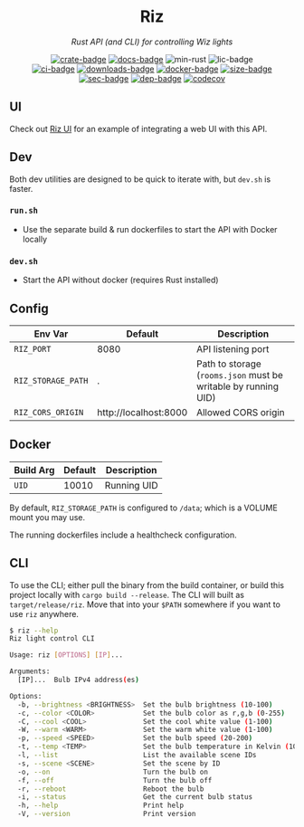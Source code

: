 <div align="center">
<h1>Riz</h1>
<p><i>Rust API (and CLI) for controlling Wiz lights</i></p>

[![crate-badge]][crate] [![docs-badge]][docs] ![min-rust] ![lic-badge]
<br />
[![ci-badge]][ci] [![downloads-badge]][crate] [![docker-badge]][docker] [![size-badge]][docker]
<br />
[![sec-badge]][sec] [![dep-badge]][dep] [![codecov][cov-badge]][cov]

</div>

## UI

Check out [Riz UI](https://github.com/a-tal/riz-ui) for an example of integrating a web UI with this API.

## Dev

Both dev utilities are designed to be quick to iterate with, but `dev.sh` is faster.

### `run.sh`

- Use the separate build & run dockerfiles to start the API with Docker locally

### `dev.sh`

- Start the API without docker (requires Rust installed)

## Config

| Env Var            | Default               | Description                                                    |
| ------------------ | --------------------- | -------------------------------------------------------------- |
| `RIZ_PORT`         | 8080                  | API listening port                                             |
| `RIZ_STORAGE_PATH` | .                     | Path to storage (`rooms.json` must be writable by running UID) |
| `RIZ_CORS_ORIGIN`  | http://localhost:8000 | Allowed CORS origin                                            |

## Docker

| Build Arg | Default | Description |
| --------- | ------- | ----------- |
| `UID`     | 10010   | Running UID |

By default, `RIZ_STORAGE_PATH` is configured to `/data`; which is a VOLUME mount you may use.

The running dockerfiles include a healthcheck configuration.

## CLI

To use the CLI; either pull the binary from the build container, or build this project locally with `cargo build --release`. The CLI will built as `target/release/riz`. Move that into your `$PATH` somewhere if you want to use `riz` anywhere.

```bash
$ riz --help
Riz light control CLI

Usage: riz [OPTIONS] [IP]...

Arguments:
  [IP]...  Bulb IPv4 address(es)

Options:
  -b, --brightness <BRIGHTNESS>  Set the bulb brightness (10-100)
  -c, --color <COLOR>            Set the bulb color as r,g,b (0-255)
  -C, --cool <COOL>              Set the cool white value (1-100)
  -W, --warm <WARM>              Set the warm white value (1-100)
  -p, --speed <SPEED>            Set the bulb speed (20-200)
  -t, --temp <TEMP>              Set the bulb temperature in Kelvin (1000-8000)
  -l, --list                     List the available scene IDs
  -s, --scene <SCENE>            Set the scene by ID
  -o, --on                       Turn the bulb on
  -f, --off                      Turn the bulb off
  -r, --reboot                   Reboot the bulb
  -i, --status                   Get the current bulb status
  -h, --help                     Print help
  -V, --version                  Print version
```

[min-rust]: https://img.shields.io/badge/rustc-1.68+-ab6000.svg
[lic-badge]: https://img.shields.io/crates/l/actix-web.svg
[crate-badge]: https://img.shields.io/crates/v/riz.svg?label=latest
[crate]: https://crates.io/crates/riz
[docs-badge]: https://docs.rs/riz/badge.svg
[docs]: https://docs.rs/riz
[ci-badge]: https://github.com/a-tal/riz/actions/workflows/rust.yml/badge.svg
[ci]: https://github.com/a-tal/riz/actions/workflows/rust.yml
[sec-badge]: https://github.com/a-tal/riz/actions/workflows/security.yml/badge.svg
[sec]: https://github.com/a-tal/riz/actions/workflows/security.yml
[docker-badge]: https://ghcr-badge.deta.dev/a-tal/riz/latest_tag?trim=major&label=ghcr.io
[size-badge]: https://ghcr-badge.deta.dev/a-tal/riz/size?tag=master
[docker]: https://github.com/a-tal/riz/pkgs/container/riz
[dep-badge]: https://deps.rs/crate/riz/latest/status.svg
[dep]: https://deps.rs/crate/riz/
[downloads-badge]: https://img.shields.io/crates/d/riz.svg
[cov-badge]: https://codecov.io/gh/a-tal/riz/branch/master/graph/badge.svg
[cov]: https://codecov.io/gh/a-tal/riz
